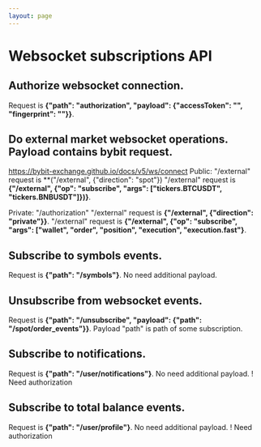 ```yaml
---
layout: page
---
```


# Websocket subscriptions API

<InteractiveWebsocketsubscriptionsAPI />

## Authorize websocket connection.
Request is **{"path": "authorization", "payload": {"accessToken": "", "fingerprint": ""}}**.

<InteractiveWebsocketsubscriptionsAPIEndpoint1 />

## Do external market websocket operations. Payload contains bybit request.
https://bybit-exchange.github.io/docs/v5/ws/connect
Public:
"/external" request is  **("/external", {"direction": "spot"})
"/external" request is  **{"/external", {"op": "subscribe", "args": ["tickers.BTCUSDT", "tickers.BNBUSDT"]})}**.

Private:
"/authorization"
"/external" request is  **{"/external", {"direction": "private"}}**.
"/external" request is  **{"/external", {"op": "subscribe", "args": ["wallet", "order",  "position", "execution", "execution.fast"}**.

<InteractiveWebsocketsubscriptionsAPIEndpoint2 />

## Subscribe to symbols events.
Request is **{"path": "/symbols"}**. No need additional payload.

<InteractiveWebsocketsubscriptionsAPIEndpoint3 />

## Unsubscribe from websocket events.
Request is **{"path": "/unsubscribe", "payload": {"path": "/spot/order_events"}}**.
Payload "path" is path of some subscription.

<InteractiveWebsocketsubscriptionsAPIEndpoint4 />

## Subscribe to notifications.
Request is **{"path": "/user/notifications"}**. No need additional payload.
! Need authorization

<InteractiveWebsocketsubscriptionsAPIEndpoint5 />

## Subscribe to total balance events.
Request is **{"path": "/user/profile"}**. No need additional payload.
! Need authorization

<InteractiveWebsocketsubscriptionsAPIEndpoint6 />

<script setup>
import InteractiveWebsocketsubscriptionsAPI from '../.vitepress/theme/components/InteractiveWebsocketsubscriptionsAPI.vue'
import InteractiveWebsocketsubscriptionsAPIEndpoint1 from '../.vitepress/theme/components/InteractiveWebsocketsubscriptionsAPIEndpoint1.vue'
import InteractiveWebsocketsubscriptionsAPIEndpoint2 from '../.vitepress/theme/components/InteractiveWebsocketsubscriptionsAPIEndpoint2.vue'
import InteractiveWebsocketsubscriptionsAPIEndpoint3 from '../.vitepress/theme/components/InteractiveWebsocketsubscriptionsAPIEndpoint3.vue'
import InteractiveWebsocketsubscriptionsAPIEndpoint4 from '../.vitepress/theme/components/InteractiveWebsocketsubscriptionsAPIEndpoint4.vue'
import InteractiveWebsocketsubscriptionsAPIEndpoint5 from '../.vitepress/theme/components/InteractiveWebsocketsubscriptionsAPIEndpoint5.vue'
import InteractiveWebsocketsubscriptionsAPIEndpoint6 from '../.vitepress/theme/components/InteractiveWebsocketsubscriptionsAPIEndpoint6.vue'
import SimpleOutline from '../.vitepress/theme/components/SimpleOutline.vue'
</script>

<SimpleOutline :items="[
  { text: 'Authorize websocket connection.', anchor: '#authorize-websocket-connection' },
  { text: 'Do external market websocket operations. Payload contains bybit request. https://bybit-exchange.github.io/docs/v5/ws/connect', anchor: '#do-external-market-websocket-operations-payload-contains-bybit-request-httpsbybitexchangegithubiodocsv5wsconnect' },
  { text: 'Subscribe to symbols events.', anchor: '#subscribe-to-symbols-events' },
  { text: 'Unsubscribe from websocket events.', anchor: '#unsubscribe-from-websocket-events' },
  { text: 'Subscribe to notifications.', anchor: '#subscribe-to-notifications' },
  { text: 'Subscribe to total balance events.', anchor: '#subscribe-to-total-balance-events' }
]" />

